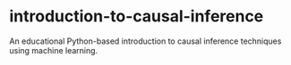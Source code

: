 # introduction-to-causal-inference
An educational Python-based introduction to causal inference techniques using machine learning.
